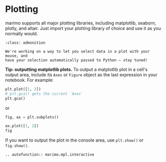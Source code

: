 # Plotting

marimo supports all major plotting libraries, including matplotlib, seaborn,
plotly, and altair. Just import your plotting library of choice and use it
as you normally would.

```{admonition} Reactive plots coming soon!
:class: admonition

We're working on a way to let you select data in a plot with your mouse, and
have your selection automatically passed to Python — stay tuned!
```

**Tip: outputting matplotlib plots.**
To output a matplotlib plot in a cell's output area, include its `Axes` or
`Figure` object as the last expression in your notebook. For example:

```python
plt.plot([1, 2])
# plt.gca() gets the current `Axes`
plt.gca()
```

or

```python
fig, ax = plt.subplots()

ax.plot([1, 2])
fig
```

If you want to output the plot in the console area, use `plt.show()` or
`fig.show()`.

```{eval-rst}
.. autofunction:: marimo.mpl.interactive
```

